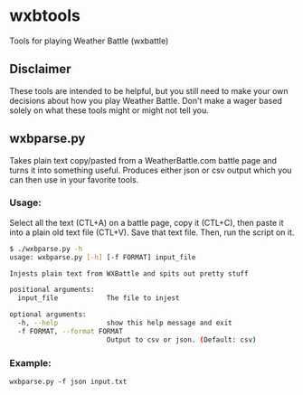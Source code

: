 # wxbtools
Tools for playing Weather Battle (wxbattle)

## Disclaimer
These tools are intended to be helpful, but you still need to make your own decisions about how you play Weather Battle. Don't make a wager based solely on what these tools might or might not tell you.

## wxbparse.py
Takes plain text copy/pasted from a WeatherBattle.com battle page and turns it into something useful. Produces either json or csv output which you can then use in your favorite tools.

### Usage:
Select all the text (CTL+A) on a battle page, copy it (CTL+C), then paste it into a plain old text file (CTL+V). Save that text file. Then, run the script on it.

```bash
$ ./wxbparse.py -h
usage: wxbparse.py [-h] [-f FORMAT] input_file

Injests plain text from WXBattle and spits out pretty stuff

positional arguments:
  input_file            The file to injest

optional arguments:
  -h, --help            show this help message and exit
  -f FORMAT, --format FORMAT
                        Output to csv or json. (Default: csv)
```

### Example:
`wxbparse.py -f json input.txt`
